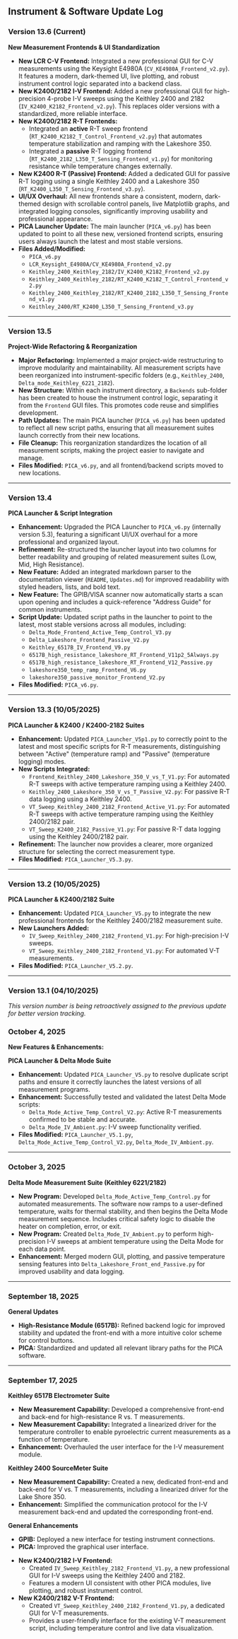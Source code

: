 ## Instrument & Software Update Log
### Version 13.6 (Current)

**New Measurement Frontends & UI Standardization**

-   **New LCR C-V Frontend:** Integrated a new professional GUI for C-V measurements using the Keysight E4980A (`CV_KE4980A_Frontend_v2.py`). It features a modern, dark-themed UI, live plotting, and robust instrument control logic separated into a backend class.
-   **New K2400/2182 I-V Frontend:** Added a new professional GUI for high-precision 4-probe I-V sweeps using the Keithley 2400 and 2182 (`IV_K2400_K2182_Frontend_v2.py`). This replaces older versions with a standardized, more reliable interface.
-   **New K2400/2182 R-T Frontends:**
    -   Integrated an **active** R-T sweep frontend (`RT_K2400_K2182_T_Control_Frontend_v2.py`) that automates temperature stabilization and ramping with the Lakeshore 350.
    -   Integrated a **passive** R-T logging frontend (`RT_K2400_2182_L350_T_Sensing_Frontend_v1.py`) for monitoring resistance while temperature changes externally.
-   **New K2400 R-T (Passive) Frontend:** Added a dedicated GUI for passive R-T logging using a single Keithley 2400 and a Lakeshore 350 (`RT_K2400_L350_T_Sensing_Frontend_v3.py`).
-   **UI/UX Overhaul:** All new frontends share a consistent, modern, dark-themed design with scrollable control panels, live Matplotlib graphs, and integrated logging consoles, significantly improving usability and professional appearance.
-   **PICA Launcher Update:** The main launcher (`PICA_v6.py`) has been updated to point to all these new, versioned frontend scripts, ensuring users always launch the latest and most stable versions.
-   **Files Added/Modified:**
    -   `PICA_v6.py`
    -   `LCR_Keysight_E4980A/CV_KE4980A_Frontend_v2.py`
    -   `Keithley_2400_Keithley_2182/IV_K2400_K2182_Frontend_v2.py`
    -   `Keithley_2400_Keithley_2182/RT_K2400_K2182_T_Control_Frontend_v2.py`
    -   `Keithley_2400_Keithley_2182/RT_K2400_2182_L350_T_Sensing_Frontend_v1.py`
    -   `Keithley_2400/RT_K2400_L350_T_Sensing_Frontend_v3.py`

---

### Version 13.5

**Project-Wide Refactoring & Reorganization**

-   **Major Refactoring:** Implemented a major project-wide restructuring to improve modularity and maintainability. All measurement scripts have been reorganized into instrument-specific folders (e.g., `Keithley_2400`, `Delta_mode_Keithley_6221_2182`).
-   **New Structure:** Within each instrument directory, a `Backends` sub-folder has been created to house the instrument control logic, separating it from the `Frontend` GUI files. This promotes code reuse and simplifies development.
-   **Path Updates:** The main PICA launcher (`PICA_v6.py`) has been updated to reflect all new script paths, ensuring that all measurement suites launch correctly from their new locations.
-   **File Cleanup:** This reorganization standardizes the location of all measurement scripts, making the project easier to navigate and manage.
-   **Files Modified:** `PICA_v6.py`, and all frontend/backend scripts moved to new locations.

---

### Version 13.4

**PICA Launcher & Script Integration**

-   **Enhancement:** Upgraded the PICA Launcher to `PICA_v6.py` (internally version 5.3), featuring a significant UI/UX overhaul for a more professional and organized layout.
-   **Refinement:** Re-structured the launcher layout into two columns for better readability and grouping of related measurement suites (Low, Mid, High Resistance).
-   **New Feature:** Added an integrated markdown parser to the documentation viewer (`README`, `Updates.md`) for improved readability with styled headers, lists, and bold text.
-   **New Feature:** The GPIB/VISA scanner now automatically starts a scan upon opening and includes a quick-reference "Address Guide" for common instruments.
-   **Script Update:** Updated script paths in the launcher to point to the latest, most stable versions across all modules, including:
    -   `Delta_Mode_Frontend_Active_Temp_Control_V3.py`
    -   `Delta_Lakeshore_Frontend_Passive_V2.py`
    -   `Keithley_6517B_IV_Frontend_V9.py`
    -   `6517B_high_resistance_lakeshore_RT_Frontend_V11p2_5Always.py`
    -   `6517B_high_resistance_lakeshore_RT_Frontend_V12_Passive.py`
    -   `lakeshore350_temp_ramp_Frontend_V6.py`
    -   `lakeshore350_passive_monitor_Frontend_V2.py`
-   **Files Modified:** `PICA_v6.py`.

---

### Version 13.3 (10/05/2025)

**PICA Launcher & K2400 / K2400-2182 Suites**

-   **Enhancement:** Updated `PICA_Launcher_V5p1.py` to correctly point to the latest and most specific scripts for R-T measurements, distinguishing between "Active" (temperature ramp) and "Passive" (temperature logging) modes.
-   **New Scripts Integrated:**
    -   `Frontend_Keithley_2400_Lakeshore_350_V_vs_T_V1.py`: For automated R-T sweeps with active temperature ramping using a Keithley 2400.
    -   `Keithley_2400_Lakeshore_350_V_vs_T_Passive_V2.py`: For passive R-T data logging using a Keithley 2400.
    -   `VT_Sweep_Keithley_2400_2182_Frontend_Active_V1.py`: For automated R-T sweeps with active temperature ramping using the Keithley 2400/2182 pair.
    -   `VT_Sweep_K2400_2182_Passive_V1.py`: For passive R-T data logging using the Keithley 2400/2182 pair.
-   **Refinement:** The launcher now provides a clearer, more organized structure for selecting the correct measurement type.
-   **Files Modified:** `PICA_Launcher_V5.3.py`.

---

### Version 13.2 (10/05/2025)

**PICA Launcher & K2400/2182 Suite**

-   **Enhancement:** Updated `PICA_Launcher_V5.py` to integrate the new professional frontends for the Keithley 2400/2182 measurement suite.
-   **New Launchers Added:**
    -   `IV_Sweep_Keithley_2400_2182_Frontend_V1.py`: For high-precision I-V sweeps.
    -   `VT_Sweep_Keithley_2400_2182_Frontend_V1.py`: For automated V-T measurements.
-   **Files Modified:** `PICA_Launcher_V5.2.py`.

---

### Version 13.1 (04/10/2025)

*This version number is being retroactively assigned to the previous update for better version tracking.*

### October 4, 2025
**New Features & Enhancements:**

**PICA Launcher & Delta Mode Suite**

-   **Enhancement:** Updated `PICA_Launcher_V5.py` to resolve duplicate script paths and ensure it correctly launches the latest versions of all measurement programs.
-   **Enhancement:** Successfully tested and validated the latest Delta Mode scripts:
    -   `Delta_Mode_Active_Temp_Control_V2.py`: Active R-T measurements confirmed to be stable and accurate.
    -   `Delta_Mode_IV_Ambient.py`: I-V sweep functionality verified.
-   **Files Modified:** `PICA_Launcher_V5.1.py`, `Delta_Mode_Active_Temp_Control_V2.py`, `Delta_Mode_IV_Ambient.py`.

---

### October 3, 2025

**Delta Mode Measurement Suite (Keithley 6221/2182)**

-   **New Program:** Developed `Delta_Mode_Active_Temp_Control.py` for automated measurements. The software now ramps to a user-defined temperature, waits for thermal stability, and then begins the Delta Mode measurement sequence. Includes critical safety logic to disable the heater on completion, error, or exit.
-   **New Program:** Created `Delta_Mode_IV_Ambient.py` to perform high-precision I-V sweeps at ambient temperature using the Delta Mode for each data point.
-   **Enhancement:** Merged modern GUI, plotting, and passive temperature sensing features into `Delta_Lakeshore_Front_end_Passive.py` for improved usability and data logging.

---

### September 18, 2025

**General Updates**

-   **High-Resistance Module (6517B):** Refined backend logic for improved stability and updated the front-end with a more intuitive color scheme for control buttons.
-   **PICA:** Standardized and updated all relevant library paths for the PICA software.

---

### September 17, 2025

**Keithley 6517B Electrometer Suite**

-   **New Measurement Capability:** Developed a comprehensive front-end and back-end for high-resistance R vs. T measurements.
-   **New Measurement Capability:** Integrated a linearized driver for the temperature controller to enable pyroelectric current measurements as a function of temperature.
-   **Enhancement:** Overhauled the user interface for the I-V measurement module.

**Keithley 2400 SourceMeter Suite**

-   **New Measurement Capability:** Created a new, dedicated front-end and back-end for V vs. T measurements, including a linearized driver for the Lake Shore 350.
-   **Enhancement:** Simplified the communication protocol for the I-V measurement back-end and updated the corresponding front-end.

**General Enhancements**

-   **GPIB:** Deployed a new interface for testing instrument connections.
-   **PICA:** Improved the graphical user interface.
*   **New K2400/2182 I-V Frontend:**
    *   Created `IV_Sweep_Keithley_2182_Frontend_V1.py`, a new professional GUI for I-V sweeps using the Keithley 2400 and 2182.
    *   Features a modern UI consistent with other PICA modules, live plotting, and robust instrument control.
*   **New K2400/2182 V-T Frontend:**
    *   Created `VT_Sweep_Keithley_2400_2182_Frontend_V1.py`, a dedicated GUI for V-T measurements.
    *   Provides a user-friendly interface for the existing V-T measurement script, including temperature control and live data visualization.